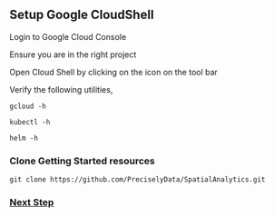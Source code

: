 ## Setup Google CloudShell

Login to Google Cloud Console

Ensure you are in the right project

Open Cloud Shell by clicking on the icon on the tool bar

Verify the following utilities,

```
gcloud -h
```
```
kubectl -h
```
```
helm -h
```

### Clone Getting Started resources
```
git clone https://github.com/PreciselyData/SpatialAnalytics.git
```


### [Next Step](prepare-gke-cluster.md)
